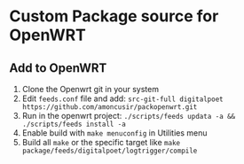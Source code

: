 # Custom Package source for OpenWRT #

## Add to OpenWRT

1. Clone the Openwrt git in your system
2. Edit `feeds.conf` file and add: `src-git-full digitalpoet https://github.com/amoncusir/packopenwrt.git`
3. Run in the openwrt project: `./scripts/feeds updata -a && ./scripts/feeds install -a`
4. Enable build with `make menuconfig` in Utilities menu
5. Build all `make` or the specific target like `make package/feeds/digitalpoet/logtrigger/compile`
